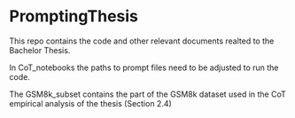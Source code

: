 # PromptingThesis
This repo contains the code and other relevant documents realted to the Bachelor Thesis.

In CoT_notebooks the paths to prompt files need to be adjusted to run the code.

The GSM8k_subset contains the part of the GSM8k dataset used in the CoT empirical analysis of the thesis (Section 2.4)
